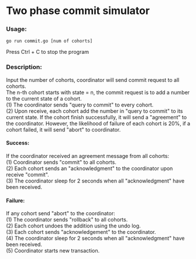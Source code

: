 # Two phase commit simulator   
  
### Usage:  
```
go run commit.go [num of cohorts]  
```
Press Ctrl + C to stop the program  
  
### Description:  
Input the number of cohorts, coordinator will send commit request to all cohorts.  
The n-th cohort starts with state = n, the commit request is to add a number to the current state of a cohort.  
(1) The coordinator sends "query to commit" to every cohort.  
(2) Upon receive, each cohort add the number in "query to commit" to its current state. If the cohort finish successfully, it will send a "agreement" to the coordinator. However, the likelihood of failure of each cohort is 20%, if a cohort failed, it will send "abort" to coordinator.  
  
#### Success:  
If the coordinator received an agreement message from all cohorts:  
(1) Coordinator sends "commit" to all cohorts.  
(2) Each cohort sends an "acknowledgment" to the coordinator upon receive "commit".  
(3) The coordinator sleep for 2 seconds when all "acknowledgment" have been received.  
  
#### Failure:  
If any cohort send "abort" to the coordinator:  
(1) The coordinator sends "rollback" to all cohorts.  
(2) Each cohort undoes the addition using the undo log.  
(3) Each cohort sends "acknowledgement" to the coordinator.  
(4) The coordinator sleep for 2 seconds when all "acknowledgment" have been received.  
(5) Coordinator starts new transaction.  
